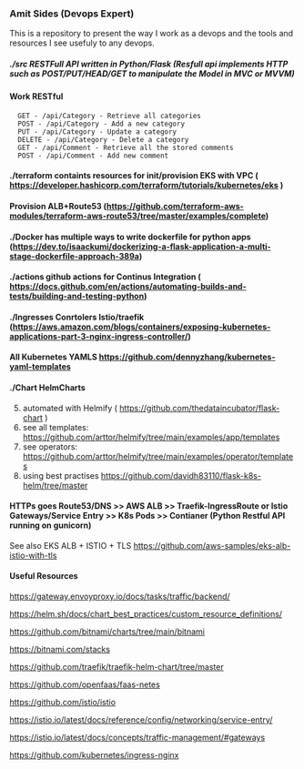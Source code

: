 ###  Amit Sides  (Devops Expert)
This is a repository to present the way I work as a devops and the tools and resources I see usefuly to any devops.

##### ./src  RESTFull API written in Python/Flask (Resfull api implements HTTP such as POST/PUT/HEAD/GET to manipulate the Model in MVC or MVVM)
#### Work RESTful
      GET - /api/Category - Retrieve all categories
      POST - /api/Category - Add a new category
      PUT - /api/Category - Update a category
      DELETE - /api/Category - Delete a category
      GET - /api/Comment - Retrieve all the stored comments
      POST - /api/Comment - Add new comment

#### ./terraform  containts resources for init/provision EKS with VPC ( https://developer.hashicorp.com/terraform/tutorials/kubernetes/eks )
#### Provision ALB+Route53 (https://github.com/terraform-aws-modules/terraform-aws-route53/tree/master/examples/complete)
#### ./Docker has multiple ways to write dockerfile for python apps (https://dev.to/isaackumi/dockerizing-a-flask-application-a-multi-stage-dockerfile-approach-389a)
#### ./actions github actions for Continus Integration ( https://docs.github.com/en/actions/automating-builds-and-tests/building-and-testing-python)
#### ./Ingresses Conrtolers Istio/traefik (https://aws.amazon.com/blogs/containers/exposing-kubernetes-applications-part-3-nginx-ingress-controller/)
#### All Kubernetes YAMLS https://github.com/dennyzhang/kubernetes-yaml-templates
#### ./Chart HelmCharts 
   5. automated with Helmify ( https://github.com/thedataincubator/flask-chart ) 
   6. see all templates: https://github.com/arttor/helmify/tree/main/examples/app/templates
   7. see operators: https://github.com/arttor/helmify/tree/main/examples/operator/templates
   6. using best practises    https://github.com/davidh83110/flask-k8s-helm/tree/master

#### HTTPs goes  Route53/DNS >> AWS ALB >> Traefik-IngressRoute or Istio Gateways/Service Entry >> K8s Pods >> Contianer (Python Restful API running on gunicorn)
See also EKS ALB + ISTIO + TLS https://github.com/aws-samples/eks-alb-istio-with-tls

#### Useful Resources

https://gateway.envoyproxy.io/docs/tasks/traffic/backend/

https://helm.sh/docs/chart_best_practices/custom_resource_definitions/

https://github.com/bitnami/charts/tree/main/bitnami

https://bitnami.com/stacks

https://github.com/traefik/traefik-helm-chart/tree/master

https://github.com/openfaas/faas-netes

https://github.com/istio/istio

https://istio.io/latest/docs/reference/config/networking/service-entry/

https://istio.io/latest/docs/concepts/traffic-management/#gateways

https://github.com/kubernetes/ingress-nginx




 
